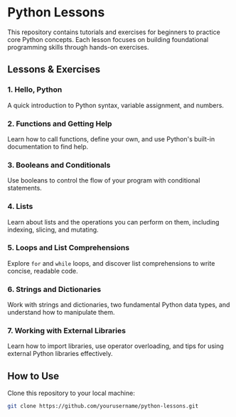 # Python Lessons

This repository contains tutorials and exercises for beginners to practice core Python concepts. Each lesson focuses on building foundational programming skills through hands-on exercises.

## Lessons & Exercises

### 1. Hello, Python
A quick introduction to Python syntax, variable assignment, and numbers.

### 2. Functions and Getting Help
Learn how to call functions, define your own, and use Python's built-in documentation to find help.

### 3. Booleans and Conditionals
Use booleans to control the flow of your program with conditional statements.

### 4. Lists
Learn about lists and the operations you can perform on them, including indexing, slicing, and mutating.

### 5. Loops and List Comprehensions
Explore `for` and `while` loops, and discover list comprehensions to write concise, readable code.

### 6. Strings and Dictionaries
Work with strings and dictionaries, two fundamental Python data types, and understand how to manipulate them.

### 7. Working with External Libraries
Learn how to import libraries, use operator overloading, and tips for using external Python libraries effectively.

## How to Use

Clone this repository to your local machine:

```bash
git clone https://github.com/yourusername/python-lessons.git
